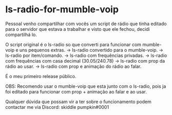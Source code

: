 # ls-radio-for-mumble-voip

Pessoal venho compartilhar com vocês um script de rádio que tinha editado para o servidor que estava a trabalhar e visto que ele fechou, decidi compartilhá lo.

O script original é o ls-radio so que converti para funcionar com mumble-voip e uns pequenos extras.
-> ls-radio convertido para o mumble-voip.
-> ls-radio por item/comando.
-> ls-radio com frequências privadas.
-> ls-radio com frequências com casa decimal (30.05/240.78)
-> ls-radio com prop da rádio ao usar.
-> ls-radio com prop e animação do rádio ao falar.

É o meu primeiro release público.

OBS: Recomendo usar o mumble-voip que esta junto com o ls-radio, pois ja foi editado para funcionar com prop + animação ao falar e ao usar.


Qualquer dúvida que possam vir a ter sobre o funcionamento podem contactar me via Discord: skiddle pumpkin#0001
